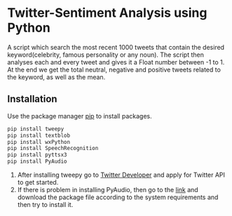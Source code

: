 # Twitter-Sentiment Analysis using Python

A script which search the most recent 1000 tweets that contain the desired keyword(celebrity, famous personality or any noun). The script then analyses each and every tweet and gives it a Float number between -1 to 1. At the end we get the total neutral, negative and positive tweets related to the keyword, as well as the mean.

## Installation

Use the package manager [pip](https://pip.pypa.io/en/stable/) to install packages.

```bash
pip install tweepy
pip install textblob
pip install wxPython
pip install SpeechRecognition
pip install pyttsx3
pip install PyAudio
```
1. After installing tweepy go to [Twitter Developer](https://developer.twitter.com/en) and apply for Twitter API to get started.
2. If there is problem in installing PyAudio, then go to the [link](https://www.lfd.uci.edu/~gohlke/pythonlibs/) and download the package file according to the system requirements and then try to install it.
